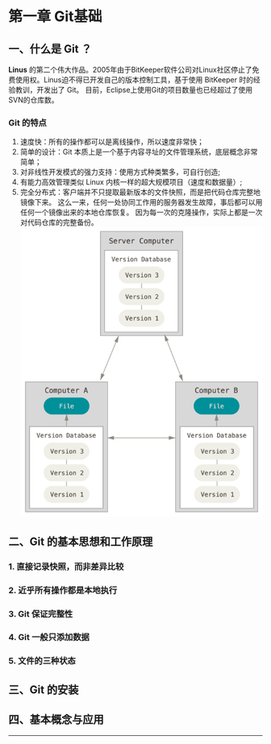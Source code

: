 # 第一章 Git基础


## 一、什么是 Git ？
**Linus** 的第二个伟大作品。2005年由于BitKeeper软件公司对Linux社区停止了免费使用权。Linus迫不得已开发自己的版本控制工具，基于使用 BitKeeper 时的经验教训，开发出了 Git。
目前，Eclipse上使用Git的项目数量也已经超过了使用SVN的仓库数。

### Git 的特点
1. 速度快：所有的操作都可以是离线操作，所以速度非常快；
2. 简单的设计：Git 本质上是一个基于内容寻址的文件管理系统，底层概念非常简单；
3.  对非线性开发模式的强力支持：使用方式种类繁多，可自行创造;
4. 有能力高效管理类似 Linux 内核一样的超大规模项目（速度和数据量）;
5. 完全分布式：客户端并不只提取最新版本的文件快照，而是把代码仓库完整地镜像下来。 这么一来，任何一处协同工作用的服务器发生故障，事后都可以用任何一个镜像出来的本地仓库恢复。 因为每一次的克隆操作，实际上都是一次对代码仓库的完整备份。
    ![distributed](images/distributed.png)

## 二、Git 的基本思想和工作原理
### 1. 直接记录快照，而非差异比较
### 2. 近乎所有操作都是本地执行
### 3. Git 保证完整性
### 4. Git 一般只添加数据
### 5. 文件的三种状态

## 三、Git 的安装
## 四、基本概念与应用




































***
